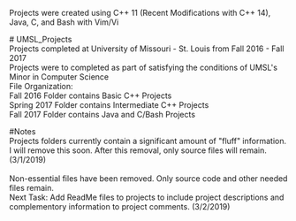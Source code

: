 Projects were created using C++ 11 (Recent Modifications with C++ 14), Java, C, and Bash with Vim/Vi

\# UMSL_Projects\
Projects completed at University of Missouri - St. Louis from Fall 2016 - Fall 2017\
Projects were to completed as part of satisfying the conditions of UMSL's Minor in Computer Science\
File Organization: \
Fall 2016 Folder contains Basic C++ Projects\
Spring 2017 Folder contains Intermediate C++ Projects\
Fall 2017 Folder contains Java and C/Bash Projects

#Notes\
Projects folders currently contain a significant amount of "fluff" information. I will remove this soon. After this removal, only source files will remain. (3/1/2019)\
\
Non-essential files have been removed. Only source code and other needed files remain.\
Next Task: Add ReadMe files to projects to include project descriptions and complementory information to project comments. (3/2/2019)
